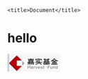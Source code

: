 <!DOCTYPE html>
<html lang="en">
<head>
    <meta charset="UTF-8">
 
    <title>Document</title>
</head>
<body>
    <h1>hello</h1>
    <img src="/基金1.png" alt="">
</body>
</html>
